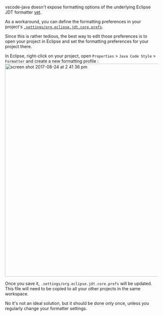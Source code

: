 vscode-java doesn't expose formatting options of the underlying Eclipse JDT formatter [yet](https://github.com/redhat-developer/vscode-java/issues/2).

As a workaround, you can define the formatting preferences in your project's [`.settings/org.eclipse.jdt.core.prefs`](https://gist.github.com/fbricon/30c5971f7e492c8a74ca2b2d7a7bb966). 

Since this is rather tedious, the best way to edit those preferences is to open your project in Eclipse and set the formatting preferences for your project there. 

In Eclipse, right-click on your project, open `Properties` > `Java Code Style` > `Formatter` and create a new formatting profile :
<img width="701" alt="screen shot 2017-08-24 at 2 41 36 pm" src="https://user-images.githubusercontent.com/148698/29683245-a769006a-88db-11e7-87f3-f8d69afd3d9d.png">

Once you save it, `.settings/org.eclipse.jdt.core.prefs` will be updated. This file will need to be copied to all your other projects in the same workspace. 

No it's not an ideal solution, but it should be done only once, unless you regularly change your formatter settings.
